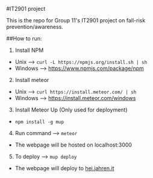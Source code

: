#IT2901 project

This is the repo for Group 11's IT2901 project on fall-risk prevention/awareness.

##How to run:

1. Install NPM
  * Unix --> `curl -L https://npmjs.org/install.sh | sh`
  * Windows --> https://www.npmjs.com/package/npm
2. Install meteor
  * Unix --> `curl https://install.meteor.com/ | sh`
  * Windows --> https://install.meteor.com/windows
3. Install Meteor Up (Only used for deployment)
  * `npm install -g mup`
4. Run command --> `meteor`
  * The webpage will be hosted on localhost:3000
5. To deploy --> `mup deploy`
  * The webpage will deploy to [hei.jahren.it](hei.jahren.it)
